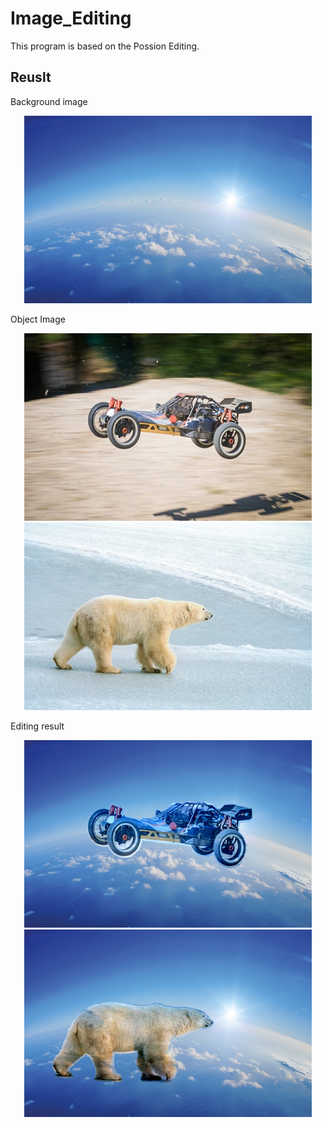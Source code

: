 # Image_Editing
This program is based on the Possion Editing.

## Reuslt
Background image
<p align="center">
  <img width="460" height="300" src="https://github.com/nissekl/Image_Editing/blob/main/Test_Img/earth.jpeg">
</p>

Object Image
<p align="center">
<img width="460" height="300" src="https://github.com/nissekl/Image_Editing/blob/main/Test_Img/car_foreground.jpg">
<img width="460" height="300" src="https://github.com/nissekl/Image_Editing/blob/main/Test_Img/bear.jpg">
</p>
Editing result

<p align="center">
<img width="460" height="300" src="https://github.com/nissekl/Image_Editing/blob/main/Demo_Img/flying%20car.png">
<img width="460" height="300" src="https://github.com/nissekl/Image_Editing/blob/main/Demo_Img/flying2.png">
</p>



